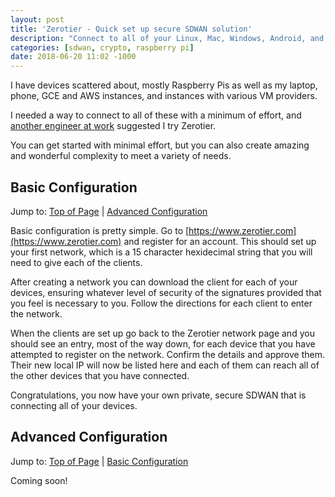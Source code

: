 ```yaml
---
layout: post
title: 'Zerotier - Quick set up secure SDWAN solution'
description: "Connect to all of your Linux, Mac, Windows, Android, and iOS devices wherever they are"
categories: [sdwan, crypto, raspberry pi]
date: 2018-06-20 11:02 -1000
---
```

I have devices scattered about, mostly Raspberry Pis as well as my laptop, phone, GCE and AWS instances, and instances with various VM providers.

I needed a way to connect to all of these with a minimum of effort, and [another engineer at work](http://menari.eu) suggested I try Zerotier.

You can get started with minimal effort, but you can also create amazing and wonderful complexity to meet a variety of needs.

<!--more-->
## Basic Configuration
Jump to: [Top of Page](#top-of-page) \| [Advanced Configuration](#advanced-configuration)

Basic configuration is pretty simple. Go to [https://www.zerotier.com](https://www.zerotier.com) and register for an account. This should set up your first network, which is a 15 character hexidecimal string that you will need to give each of the clients.

After creating a network you can download the client for each of your devices, ensuring whatever level of security of the signatures provided that you feel is necessary to you. Follow the directions for each client to enter the network.

When the clients are set up go back to the Zerotier network page and you should see an entry, most of the way down, for each device that you have attempted to register on the network. Confirm the details and approve them. Their new local IP will now be listed here and each of them can reach all of the other devices that you have connected.

Congratulations, you now have your own private, secure SDWAN that is connecting all of your devices.

## Advanced Configuration
Jump to: [Top of Page](#top-of-page) \| [Basic Configuration](#basic-configuration)

Coming soon!